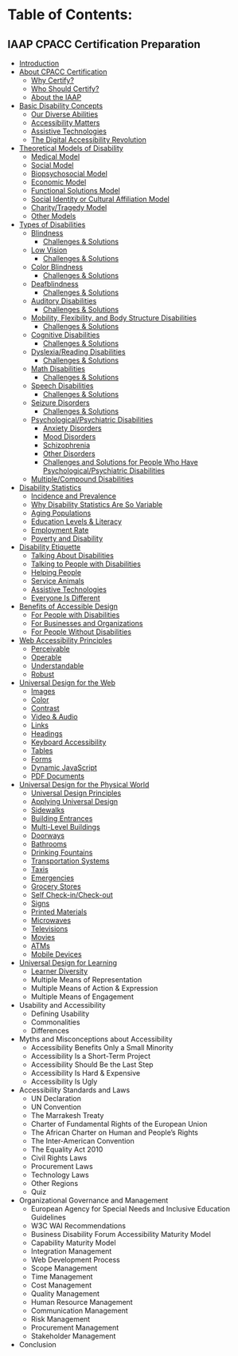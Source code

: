 # Table of Contents:

## IAAP CPACC Certification Preparation

- [Introduction](introduction.md)
- [About CPACC Certification](about-cpacc-certification/)
  - [Why Certify?](about-cpacc-certification/why-certify.md)
  - [Who Should Certify?](about-cpacc-certification/who-should.certify.md)
  - [About the IAAP](about-cpacc-certification/about-the-iaap.md)
- [Basic Disability Concepts](basic-disability-concepts/)
  - [Our Diverse Abilities](basic-disability-concepts/our-diverse-abilities.md)
  - [Accessibility Matters](basic-disability-concepts/accessibility-matters.md)
  - [Assistive Technologies](basic-disability-concepts/assistive-technologies.md)
  - [The Digital Accessibility Revolution](basic-disability-concepts/the-digital-accessibility-revolution.md)
- [Theoretical Models of Disability](theoretical-models-of-disability/)
  - [Medical Model](theoretical-models-of-disability/medical-model.md)
  - [Social Model](theoretical-models-of-disability/social-model.md)
  - [Biopsychosocial Model](theoretical-models-of-disability/biopsychosocial-model.md)
  - [Economic Model](theoretical-models-of-disability/economic-model.md)
  - [Functional Solutions Model](theoretical-models-of-disability/functional-solutions-model.md)
  - [Social Identity or Cultural Affiliation Model](theoretical-models-of-disability/social-identity-or-cultural-affiliation-model.md)
  - [Charity/Tragedy Model](theoretical-models-of-disability/charity-model.md)
  - [Other Models](theoretical-models-of-disability/other-models.md)
- [Types of Disabilities](types-of-disabilities/)
  - [Blindness](types-of-disabilities/blindness.md)
    - [Challenges & Solutions](types-of-disabilities/blindness-challenges-and-solutions.md)
  - [Low Vision](types-of-disabilities/low-vision.md)
    - [Challenges & Solutions](types-of-disabilities/low-vision-challenges-and-solutions.md)
  - [Color Blindness](types-of-disabilities/color-blindness-challenges-and-solutions.md)
    - [Challenges & Solutions](types-of-disabilities/color-blindness-challenges-and-solutions.md)
  - [Deafblindness](types-of-disabilities/deafblindness.md)
    - [Challenges & Solutions](types-of-disabilities/deafblindness-challenges-and-solutions.md)
  - [Auditory Disabilities](types-of-disabilities/auditory-disabilities.md)
    - [Challenges & Solutions](types-of-disabilities/auditory-disabilities-challenges-and-solutions.md)
  - [Mobility, Flexibility, and Body Structure Disabilities](types-of-disabilities/mobility-flexibility-body-structure-disabilities.md)
    - [Challenges & Solutions](types-of-disabilities/mobility-flexibility-body-structure-disabilities-challenges-and-solutions.md)
  - [Cognitive Disabilities](types-of-disabilities/cognitive-disabilities.md)
    - [Challenges & Solutions](types-of-disabilities/cognitive-disabilities-challenges-and-solutions.md)
  - [Dyslexia/Reading Disabilities](types-of-disabilities/dyslexia.md)
    - [Challenges & Solutions](types-of-disabilities/dyslexia-challenges-and-solutions.md)
  - [Math Disabilities](types-of-disabilities/math-disabilities.md)
    - [Challenges & Solutions](types-of-disabilities/math-disabilities-challenges-and-solutions.md)
  - [Speech Disabilities](types-of-disabilities/speech-disabilities.md)
    - [Challenges & Solutions](types-of-disabilities/speech-disabilities-challenges-and-solutions.md)
  - [Seizure Disorders](types-of-disabilities/seizure-disorders.md)
    - [Challenges & Solutions](types-of-disabilities/seizure-disorders-challenges-and-solutions.md)
  - [Psychological/Psychiatric Disabilities](types-of-disabilities/psychological-psychiatric-disabilities/)
    - [Anxiety Disorders](types-of-disabilities/psychological-psychiatric-disabilities/anxiety-disorders.md)
    - [Mood Disorders](types-of-disabilities/psychological-psychiatric-disabilities/mood-disorders.md)
    - [Schizophrenia](types-of-disabilities/psychological-psychiatric-disabilities/schizophrenia.md)
    - [Other Disorders](types-of-disabilities/psychological-psychiatric-disabilities/other-disorders.md)
    - [Challenges and Solutions for People Who Have Psychological/Psychiatric Disabilities](types-of-disabilities/psychological-psychiatric-disabilities/challenges-and-solutions.md)
  - [Multiple/Compound Disabilities](types-of-disabilities/multiple-compound-disabilities.md)
- [Disability Statistics](disability-statistics/)
  - [Incidence and Prevalence](disability-statistics/incidence-and-prevalence.md)
  - [Why Disability Statistics Are So Variable](disability-statistics/why-disability-statistics-are-so-variable.md)
  - [Aging Populations](disability-statistics/aging-populations.md)
  - [Education Levels & Literacy](disability-statistics/education-levels-and-literacy.md)
  - [Employment Rate](disability-statistics/employment-rate.md)
  - [Poverty and Disability](disability-statistics/poverty-and-disability.md)
- [Disability Etiquette](disability-etiquette/)
  - [Talking About Disabilities](disability-etiquette/talking-about-disabilities.md)
  - [Talking to People with Disabilities](disability-etiquette/talking-to-people-with-disabilities.md)
  - [Helping People](disability-etiquette/helping-people.md)
  - [Service Animals](disability-etiquette/service-animals.md)
  - [Assistive Technologies](disability-etiquette/assistive-technologies.md)
  - [Everyone Is Different](disability-etiquette/everyone-is-different.md)
- [Benefits of Accessible Design](benefits-of-accessible-design/)
  - [For People with Disabilities](benefits-of-accessible-design/for-people-with-disabilities.md)
  - [For Businesses and Organizations](benefits-of-accessible-design/for-businesses-and-organizations.md)
  - [For People Without Disabilities](benefits-of-accessible-design/for-people-without-disabilities.md)
- [Web Accessibility Principles](web-accessibility-principles/)
  - [Perceivable](web-accessibility-principles/perceivable.md)
  - [Operable](web-accessibility-principles/operable.md)
  - [Understandable](web-accessibility-principles/understandable.md)
  - [Robust](web-accessibility-principles/robust.md)
- [Universal Design for the Web](universal-design-for-the-web/)
  - [Images](universal-design-for-the-web/images.md)
  - [Color](universal-design-for-the-web/color.md)
  - [Contrast](universal-design-for-the-web/contrast.md)
  - [Video & Audio](universal-design-for-the-web/video-and-audio.md)
  - [Links](universal-design-for-the-web/links.md)
  - [Headings](universal-design-for-the-web/headings.md)
  - [Keyboard Accessibility](universal-design-for-the-web/keyboard-accessibility.md)
  - [Tables](universal-design-for-the-web/tables.md)
  - [Forms](universal-design-for-the-web/forms.md)
  - [Dynamic JavaScript](universal-design-for-the-web/dynamic-javascript.md)
  - [PDF Documents](universal-design-for-the-web/pdf-documents.md)
- [Universal Design for the Physical World](universal-design-for-the-physical-world/)
  - [Universal Design Principles](universal-design-for-the-physical-world/universal-design-principles.md)
  - [Applying Universal Design](universal-design-for-the-physical-world/applying-universal-design.md)
  - [Sidewalks](universal-design-for-the-physical-world/sidewalks.md)
  - [Building Entrances](universal-design-for-the-physical-world/building-entrances.md)
  - [Multi-Level Buildings](universal-design-for-the-physical-world/multi-level-buildings.md)
  - [Doorways](universal-design-for-the-physical-world/doorways.md)
  - [Bathrooms](universal-design-for-the-physical-world/bathrooms.md)
  - [Drinking Fountains](universal-design-for-the-physical-world/drinking-fountains.md)
  - [Transportation Systems](universal-design-for-the-physical-world/transportation-systems.md)
  - [Taxis](universal-design-for-the-physical-world/taxis.md)
  - [Emergencies](universal-design-for-the-physical-world/emergencies.md)
  - [Grocery Stores](universal-design-for-the-physical-world/grocery-stores.md)
  - [Self Check-in/Check-out](universal-design-for-the-physical-world/self-check-in-check-out.md)
  - [Signs](universal-design-for-the-physical-world/signs.md)
  - [Printed Materials](universal-design-for-the-physical-world/printed-materials.md)
  - [Microwaves](universal-design-for-the-physical-world/microwaves.md)
  - [Televisions](universal-design-for-the-physical-world/televisions.md)
  - [Movies](universal-design-for-the-physical-world/movies.md)
  - [ATMs](universal-design-for-the-physical-world/atms.md)
  - [Mobile Devices](universal-design-for-the-physical-world/mobile-devices.md)
- [Universal Design for Learning](universal-design-for-learning/)
  - [Learner Diversity](universal-design-for-learning/learner-diversity.md)
  - Multiple Means of Representation
  - Multiple Means of Action & Expression
  - Multiple Means of Engagement
- Usability and Accessibility
  - Defining Usability
  - Commonalities
  - Differences
- Myths and Misconceptions about Accessibility
  - Accessibility Benefits Only a Small Minority
  - Accessibility Is a Short-Term Project
  - Accessibility Should Be the Last Step
  - Accessibility Is Hard & Expensive
  - Accessibility Is Ugly
- Accessibility Standards and Laws
  - UN Declaration
  - UN Convention
  - The Marrakesh Treaty
  - Charter of Fundamental Rights of the European Union
  - The African Charter on Human and People’s Rights
  - The Inter-American Convention
  - The Equality Act 2010
  - Civil Rights Laws
  - Procurement Laws
  - Technology Laws
  - Other Regions
  - Quiz
- Organizational Governance and Management
  - European Agency for Special Needs and Inclusive Education Guidelines
  - W3C WAI Recommendations
  - Business Disability Forum Accessibility Maturity Model
  - Capability Maturity Model
  - Integration Management
  - Web Development Process
  - Scope Management
  - Time Management
  - Cost Management
  - Quality Management
  - Human Resource Management
  - Communication Management
  - Risk Management
  - Procurement Management
  - Stakeholder Management
- Conclusion
